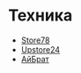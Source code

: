 # Техника

- [Store78](https://store78.net/)
- [Upstore24](https://upstore24.ru/)
- [АйБрат](https://ibrat33.ru/)